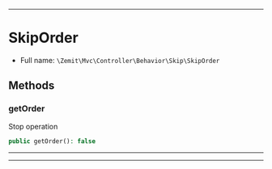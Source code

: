 ***

# SkipOrder





* Full name: `\Zemit\Mvc\Controller\Behavior\Skip\SkipOrder`




## Methods


### getOrder

Stop operation

```php
public getOrder(): false
```












***


***
